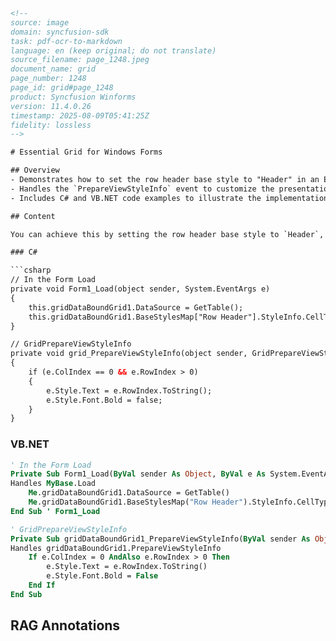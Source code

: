 ```html
<!-- 
source: image
domain: syncfusion-sdk
task: pdf-ocr-to-markdown
language: en (keep original; do not translate)
source_filename: page_1248.jpeg
document_name: grid
page_number: 1248
page_id: grid#page_1248
product: Syncfusion Winforms
version: 11.4.0.26
timestamp: 2025-08-09T05:41:25Z
fidelity: lossless
-->

# Essential Grid for Windows Forms

## Overview
- Demonstrates how to set the row header base style to "Header" in an Essential Grid control.
- Handles the `PrepareViewStyleInfo` event to customize the presentation of row headers.
- Includes C# and VB.NET code examples to illustrate the implementation.

## Content

You can achieve this by setting the row header base style to `Header`, and handling the `PrepareViewStyleInfo` event handler to set the line numbers. Refer to the below code snippet, which illustrates this.

### C#

```csharp
// In the Form Load
private void Form1_Load(object sender, System.EventArgs e)
{
    this.gridDataBoundGrid1.DataSource = GetTable();
    this.gridDataBoundGrid1.BaseStylesMap["Row Header"].StyleInfo.CellType = "Header";
}

// GridPrepareViewStyleInfo
private void grid_PrepareViewStyleInfo(object sender, GridPrepareViewStyleInfoEventArgs e)
{
    if (e.ColIndex == 0 && e.RowIndex > 0)
    {
        e.Style.Text = e.RowIndex.ToString();
        e.Style.Font.Bold = false;
    }
}
```

### VB.NET

```vb
' In the Form Load
Private Sub Form1_Load(ByVal sender As Object, ByVal e As System.EventArgs)
Handles MyBase.Load
    Me.gridDataBoundGrid1.DataSource = GetTable()
    Me.gridDataBoundGrid1.BaseStylesMap("Row Header").StyleInfo.CellType = "Header"
End Sub ' Form1_Load

' GridPrepareViewStyleInfo
Private Sub gridDataBoundGrid1_PrepareViewStyleInfo(ByVal sender As Object, ByVal e As Syncfusion.Windows.Forms.Grid.GridPrepareViewStyleInfoEventArgs)
Handles gridDataBoundGrid1.PrepareViewStyleInfo
    If e.ColIndex = 0 AndAlso e.RowIndex > 0 Then
        e.Style.Text = e.RowIndex.ToString()
        e.Style.Font.Bold = False
    End If
End Sub
```

## RAG Annotations
<!-- tags: grid, essential grid, windows forms, prepareviewstyleinfo, c#, vb.net, row header, header, line numbers, syncfusion windows forms, version: 11.4.0.26 -->
```